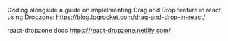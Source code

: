 Coding alongside a guide on implelmenting Drag and Drop feature in react using Dropzone:
https://blog.logrocket.com/drag-and-drop-in-react/

react-dropzone docs
https://react-dropzone.netlify.com/

